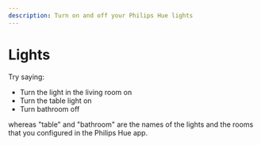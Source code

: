 ```yaml
---
description: Turn on and off your Philips Hue lights
---
```


# Lights

Try saying:

* Turn the light in the living room on
* Turn the table light on
* Turn bathroom off

whereas "table" and "bathroom" are the names of the lights and the rooms that you configured in the Philips Hue app.

